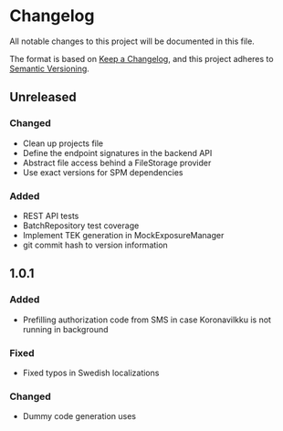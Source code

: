 # Changelog
All notable changes to this project will be documented in this file.

The format is based on [Keep a Changelog](https://keepachangelog.com/en/1.0.0/),
and this project adheres to [Semantic Versioning](https://semver.org/spec/v2.0.0.html).

## Unreleased

### Changed
- Clean up projects file
- Define the endpoint signatures in the backend API
- Abstract file access behind a FileStorage provider
- Use exact versions for SPM dependencies

### Added
- REST API tests
- BatchRepository test coverage
- Implement TEK generation in MockExposureManager
- git commit hash to version information

## 1.0.1

### Added
- Prefilling authorization code from SMS in case Koronavilkku is not running in background

### Fixed
- Fixed typos in Swedish localizations

### Changed
- Dummy code generation uses
